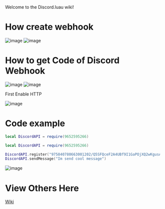 Welcome to the Discord.luau wiki!

# How create webhook
![image](https://user-images.githubusercontent.com/97390242/168825759-c8490fb8-a24b-4d1a-a53d-928dffd54468.png)
![image](https://user-images.githubusercontent.com/97390242/168826134-7875ff61-bb7b-40ab-898a-54bf5f3075b8.png)




# How to get Code of Discord Webhook


![image](https://user-images.githubusercontent.com/97390242/168775886-6198986d-9293-4221-8bb6-f5dc8b142517.png)
![image](https://user-images.githubusercontent.com/97390242/168775929-09511bed-a175-495e-aa81-3001d3fedd73.png)

First Enable HTTP

![image](https://user-images.githubusercontent.com/97390242/168777375-abf0ab7c-7a13-4517-b225-8ec17d63444b.png)

# Code example
```lua
local DiscordAPI = require(9652595266)
```
```lua
local DiscordAPI = require(9652595266)

DiscordAPI.register("975840780663001202/Q5SFQceF2A4UBf9I1GaPOjXQ2wKgusAoSFfcAveXJWwG6Wfbb-QO69Hdgc9VpC16UqMH") --Put your Webhook code here
DiscordAPI.sendMessage("Im send cool message")
```

![image](https://user-images.githubusercontent.com/97390242/168776928-44acfa65-0612-4fe1-9ce0-b67d41e29c30.png)

# View Others Here
[Wiki](https://github.com/MichaelScripter/Discord.luau/wiki)
